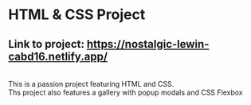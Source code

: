 # HTML & CSS Project 
## Link to project: https://nostalgic-lewin-cabd16.netlify.app/
<br> This is a passion project featuring HTML and CSS.
<br> Ths project also features a gallery with popup modals and CSS Flexbox


